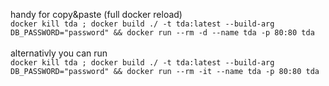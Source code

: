 handy for copy&paste (full docker reload) \
```docker kill tda ; docker build ./ -t tda:latest --build-arg DB_PASSWORD="password" && docker run --rm -d --name tda -p 80:80 tda```\
\
alternativly you can run\
```docker kill tda ; docker build ./ -t tda:latest --build-arg DB_PASSWORD="password" && docker run --rm -it --name tda -p 80:80 tda```